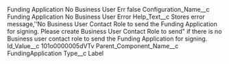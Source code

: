 <?xml version="1.0" encoding="UTF-8"?>
<CustomMetadata xmlns="http://soap.sforce.com/2006/04/metadata" xmlns:xsi="http://www.w3.org/2001/XMLSchema-instance" xmlns:xsd="http://www.w3.org/2001/XMLSchema">
    <label>Funding Application No Business User Err</label>
    <protected>false</protected>
    <values>
        <field>Configuration_Name__c</field>
        <value xsi:type="xsd:string">Funding Application No Business User Error</value>
    </values>
    <values>
        <field>Help_Text__c</field>
        <value xsi:type="xsd:string">Stores error message,&apos;‘No Business User Contact Role to send the Funding Application for signing. Please create Business User Contact Role to send&quot; if there is no Business user contact role to send the Funding Application for signing.</value>
    </values>
    <values>
        <field>Id_Value__c</field>
        <value xsi:type="xsd:string">101o0000005dVTv</value>
    </values>
    <values>
        <field>Parent_Component_Name__c</field>
        <value xsi:type="xsd:string">FundingApplication</value>
    </values>
    <values>
        <field>Type__c</field>
        <value xsi:type="xsd:string">Label</value>
    </values>
</CustomMetadata>
